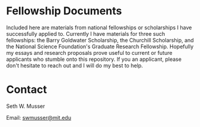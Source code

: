 #  Fellowship Documents

Included here are materials from national fellowships or scholarships I have successfully applied to. Currently I have materials for three such fellowships: the Barry Goldwater Scholarship, the Churchill Scholarship, and the National Science Foundation's Graduate Research Fellowship. Hopefully my essays and research proposals prove useful to current or future applicants who stumble onto this repository. If you an applicant, please don't hesitate to reach out and I will do my best to help.

# Contact

Seth W. Musser

Email: swmusser@mit.edu
